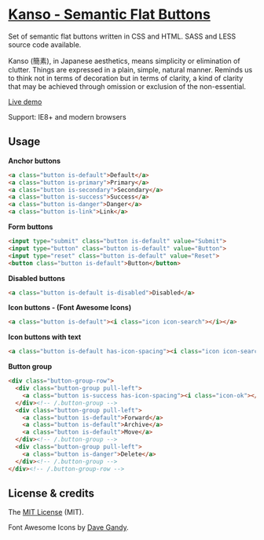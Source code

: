 # [Kanso - Semantic Flat Buttons](http://www.kolszewski.com/kanso)
Set of semantic flat buttons written in CSS and HTML. SASS and LESS source code available. 

Kanso (簡素), in Japanese aesthetics, means simplicity or elimination of clutter. Things are expressed in a plain, simple, natural manner. Reminds us to think not in terms of decoration but in terms of clarity, a kind of clarity that may be achieved through omission or exclusion of the non-essential. 

[Live demo](http://www.kolszewski.com/kanso)

Support: IE8+ and modern browsers

## Usage
**Anchor buttons**
```html
<a class="button is-default">Default</a>
<a class="button is-primary">Primary</a>
<a class="button is-secondary">Secondary</a>
<a class="button is-success">Success</a>
<a class="button is-danger">Danger</a>
<a class="button is-link">Link</a>
```
**Form buttons**
```html
<input type="submit" class="button is-default" value="Submit">
<input type="button" class="button is-default" value="Button">
<input type="reset" class="button is-default" value="Reset">
<button class="button is-default">Button</button>
```
**Disabled buttons**
```html
<a class="button is-default is-disabled">Disabled</a>
```
**Icon buttons - (Font Awesome Icons)**
```html
<a class="button is-default"><i class="icon icon-search"></i></a>
```
**Icon buttons with text**
```html
<a class="button is-default has-icon-spacing"><i class="icon icon-search"></i> Search</a>
```
**Button group**
```html
<div class="button-group-row">
  <div class="button-group pull-left">
    <a class="button is-success has-icon-spacing"><i class="icon-ok"></i> New Email</a>
  </div><!-- /.button-group -->
  <div class="button-group pull-left">
    <a class="button is-default">Forward</a>
    <a class="button is-default">Archive</a>
    <a class="button is-default">Move</a>
  </div><!-- /.button-group -->
  <div class="button-group pull-left">
    <a class="button is-danger">Delete</a>
  </div><!-- /.button-group -->
</div><!-- /.button-group-row -->
```
## License & credits
The [MIT License](https://github.com/KrisOlszewski/Kanso/blob/master/LICENSE.md) (MIT).

Font Awesome Icons by [Dave Gandy](http://fontawesome.io/).
